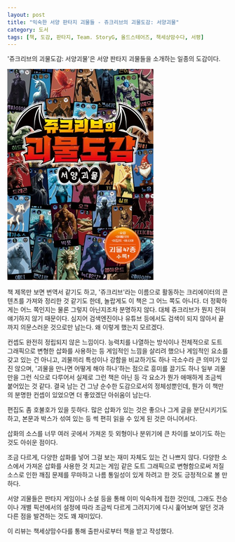 ```yaml
---
layout: post
title: "익숙한 서양 판타지 괴물들 - 쥬크리브의 괴물도감: 서양괴물"
category: 도서
tags: [책, 도감, 판타지, Team. StoryG, 올드스테어즈, 책세상맘수다, 서평]
---
```


'쥬크리브의 괴물도감: 서양괴물'은
서양 판타지 괴물들을 소개하는 일종의 도감이다.

![표지](/images/book/zukribes-monster-encyclopedia-western-monsters-book.jpg)

책 제목만 보면 번역서 같기도 하고,
'쥬크리브'라는 이름으로 활동하는 크리에이터의 콘텐츠를 가져와 정리한 것 같기도 한데,
놀랍게도 이 책은 그 어느 쪽도 아니다.
더 정확하게는 어느 쪽인지는 물론 그렇지 아닌지조차 분명하지 않다.
대체 쥬크리브가 뭔지 전혀 얘기하지 않기 때문이다.
심지어 검색엔진이나 유튜브 등에서도 검색이 되지 않아서 끝까지 의문스러운 것으로만 남는다.
왜 이렇게 했는지 모르겠다.

컨셉도 완전히 정립되지 않은 느낌이다.
능력치를 나열하는 방식이나 전체적으로 도트 그래픽으로 변형한 삽화를 사용하는 등 게임적인 느낌을 살리려 했으나 게임적인 요소를 갖고 있는 건 아니고,
괴물끼리 특성이나 강함을 비교하기도 하나 극소수라 큰 의미가 있진 않으며,
'괴물을 만나면 어떻게 해야 하나'하는 점으로 흥미를 끌기도 하나 일부 괴물만을 그런 식으로 다루어서 실제로 그런 책은 아닌 등
각 요소가 뭔가 애매하게 조금씩 붙어있는 것 같다.
결국 남는 건 그냥 순수한 도감으로서의 정체성뿐인데,
뭔가 이 책만의 분명한 컨셉이 있었으면 더 좋았겠단 아쉬움이 남는다.

편집도 좀 호불호가 있을 듯하다.
많은 삽화가 있는 것은 좋으나 그게 글을 분단시키기도 하고,
본문과 박스가 섞여 있는 등 썩 편히 읽을 수 있게 된 것은 아니어서다.

삽화의 소스를 너무 여러 곳에서 가져온 듯 외형이나 분위기에 큰 차이를 보이기도 하는 것도 아쉬운 점이다.

조금 다르게, 다양한 삽화를 넣어 그걸 보는 재미 자체도 있는 건 나쁘지 않다.
다양한 소스에서 가져온 삽화를 사용한 것 치고는
게임 같은 도트 그래픽으로 변형함으로써
저질 소스로 인한 깨짐 문제를 무마하고
나름 통일성이 있게 하려고 한 것도 긍정적으로 볼 만하다.

서양 괴물들은 판타지 게임이나 소설 등을 통해 이미 익숙하게 접한 것인데,
그래도 전승이나 개별 픽션에서의 설정에 따라 조금씩 다르게 그려지기에
다시 훑어보며 알던 것과 다른 점을 발견하는 것도 꽤 재미있다.



<div class="im im-info">
이 리뷰는 책세상맘수다를 통해 출판사로부터 책을 받고 작성했다.
</div>
